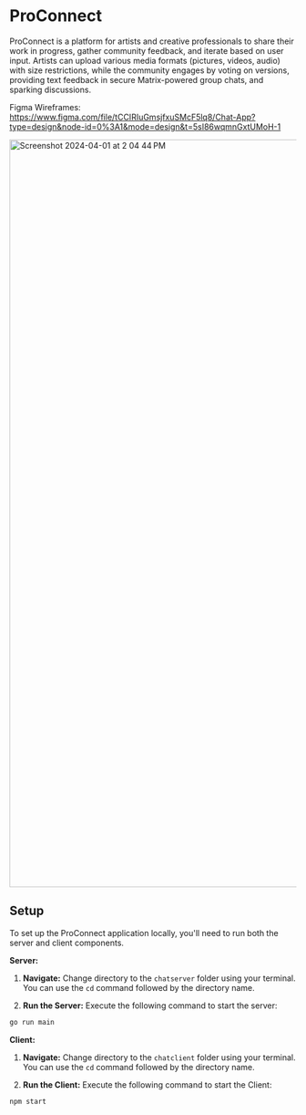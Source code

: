 # ProConnect
ProConnect is a platform for artists and creative professionals to share their work in progress, gather community feedback, and iterate based on user input.  Artists can upload various media formats (pictures, videos, audio) with size restrictions, while the community engages by voting on versions, providing text feedback in secure Matrix-powered group chats, and sparking discussions.

Figma Wireframes:
https://www.figma.com/file/tCCIRIuGmsjfxuSMcF5lq8/Chat-App?type=design&node-id=0%3A1&mode=design&t=5sI86wqmnGxtUMoH-1


<img width="1311" alt="Screenshot 2024-04-01 at 2 04 44 PM" src="https://github.com/kavi-kumaran-13962/ProConnect/assets/48396344/10b19639-790b-4aed-92d8-b010f4764a9c">

## Setup

To set up the ProConnect application locally, you'll need to run both the server and client components.

**Server:**

1. **Navigate:**  Change directory to the `chatserver` folder using your terminal. You can use the `cd` command followed by the directory name.

2. **Run the Server:**  Execute the following command to start the server:

```bash
go run main
```

**Client:**

1. **Navigate:**  Change directory to the `chatclient` folder using your terminal. You can use the `cd` command followed by the directory name.

2. **Run the Client:**  Execute the following command to start the Client:

```bash
npm start
